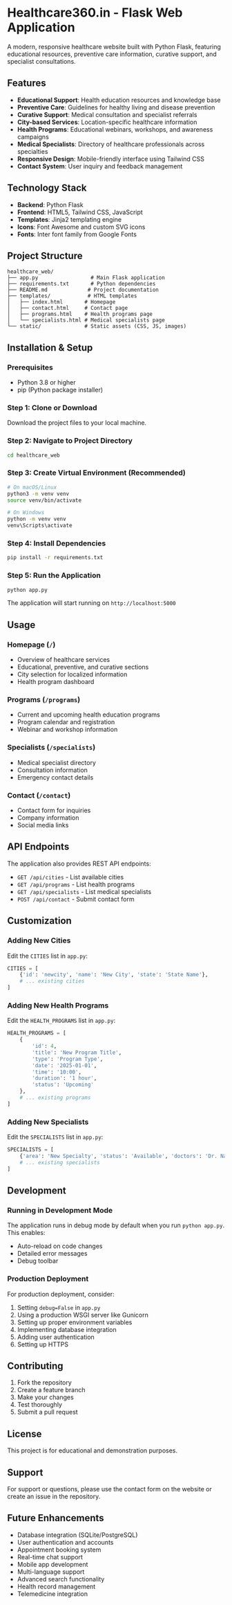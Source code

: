 # Healthcare360.in - Flask Web Application

A modern, responsive healthcare website built with Python Flask, featuring educational resources, preventive care information, curative support, and specialist consultations.

## Features

- **Educational Support**: Health education resources and knowledge base
- **Preventive Care**: Guidelines for healthy living and disease prevention
- **Curative Support**: Medical consultation and specialist referrals
- **City-based Services**: Location-specific healthcare information
- **Health Programs**: Educational webinars, workshops, and awareness campaigns
- **Medical Specialists**: Directory of healthcare professionals across specialties
- **Responsive Design**: Mobile-friendly interface using Tailwind CSS
- **Contact System**: User inquiry and feedback management

## Technology Stack

- **Backend**: Python Flask
- **Frontend**: HTML5, Tailwind CSS, JavaScript
- **Templates**: Jinja2 templating engine
- **Icons**: Font Awesome and custom SVG icons
- **Fonts**: Inter font family from Google Fonts

## Project Structure

```
healthcare_web/
├── app.py                 # Main Flask application
├── requirements.txt       # Python dependencies
├── README.md             # Project documentation
├── templates/            # HTML templates
│   ├── index.html       # Homepage
│   ├── contact.html     # Contact page
│   ├── programs.html    # Health programs page
│   └── specialists.html # Medical specialists page
└── static/              # Static assets (CSS, JS, images)
```

## Installation & Setup

### Prerequisites

- Python 3.8 or higher
- pip (Python package installer)

### Step 1: Clone or Download

Download the project files to your local machine.

### Step 2: Navigate to Project Directory

```bash
cd healthcare_web
```

### Step 3: Create Virtual Environment (Recommended)

```bash
# On macOS/Linux
python3 -m venv venv
source venv/bin/activate

# On Windows
python -m venv venv
venv\Scripts\activate
```

### Step 4: Install Dependencies

```bash
pip install -r requirements.txt
```

### Step 5: Run the Application

```bash
python app.py
```

The application will start running on `http://localhost:5000`

## Usage

### Homepage (`/`)
- Overview of healthcare services
- Educational, preventive, and curative sections
- City selection for localized information
- Health program dashboard

### Programs (`/programs`)
- Current and upcoming health education programs
- Program calendar and registration
- Webinar and workshop information

### Specialists (`/specialists`)
- Medical specialist directory
- Consultation information
- Emergency contact details

### Contact (`/contact`)
- Contact form for inquiries
- Company information
- Social media links

## API Endpoints

The application also provides REST API endpoints:

- `GET /api/cities` - List available cities
- `GET /api/programs` - List health programs
- `GET /api/specialists` - List medical specialists
- `POST /api/contact` - Submit contact form

## Customization

### Adding New Cities

Edit the `CITIES` list in `app.py`:

```python
CITIES = [
    {'id': 'newcity', 'name': 'New City', 'state': 'State Name'},
    # ... existing cities
]
```

### Adding New Health Programs

Edit the `HEALTH_PROGRAMS` list in `app.py`:

```python
HEALTH_PROGRAMS = [
    {
        'id': 4,
        'title': 'New Program Title',
        'type': 'Program Type',
        'date': '2025-01-01',
        'time': '10:00',
        'duration': '1 hour',
        'status': 'Upcoming'
    },
    # ... existing programs
]
```

### Adding New Specialists

Edit the `SPECIALISTS` list in `app.py`:

```python
SPECIALISTS = [
    {'area': 'New Specialty', 'status': 'Available', 'doctors': 'Dr. Name'},
    # ... existing specialists
]
```

## Development

### Running in Development Mode

The application runs in debug mode by default when you run `python app.py`. This enables:

- Auto-reload on code changes
- Detailed error messages
- Debug toolbar

### Production Deployment

For production deployment, consider:

1. Setting `debug=False` in `app.py`
2. Using a production WSGI server like Gunicorn
3. Setting up proper environment variables
4. Implementing database integration
5. Adding user authentication
6. Setting up HTTPS

## Contributing

1. Fork the repository
2. Create a feature branch
3. Make your changes
4. Test thoroughly
5. Submit a pull request

## License

This project is for educational and demonstration purposes.

## Support

For support or questions, please use the contact form on the website or create an issue in the repository.

## Future Enhancements

- Database integration (SQLite/PostgreSQL)
- User authentication and accounts
- Appointment booking system
- Real-time chat support
- Mobile app development
- Multi-language support
- Advanced search functionality
- Health record management
- Telemedicine integration
